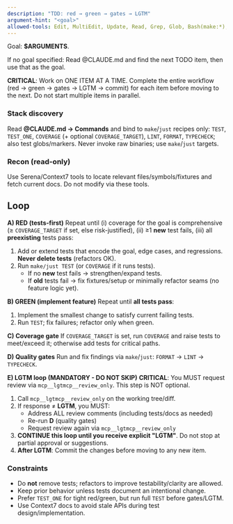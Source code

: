 ```yaml
---
description: "TDD: red → green → gates → LGTM"
argument-hint: "<goal>"
allowed-tools: Edit, MultiEdit, Update, Read, Grep, Glob, Bash(make:*), Bash(just:*), mcp__lgtmcp__review_only, mcp__serena__find_file, mcp__serena__find_symbol, mcp__serena__find_referencing_symbols, mcp__serena__get_symbols_overview, mcp__serena__list_dir, mcp__serena__read_file, mcp__serena__search_for_pattern, mcp__serena__get_current_config, mcp__serena__initial_instructions, mcp__context7__resolve-library-id, mcp__context7__get-library-docs
---
```


Goal: **$ARGUMENTS**.

If no goal specified: Read @CLAUDE.md and find the next TODO item, then use that as the goal.

**CRITICAL**: Work on ONE ITEM AT A TIME. Complete the entire workflow (red → green → gates → LGTM → commit) for each item before moving to the next. Do not start multiple items in parallel.

### Stack discovery

Read **@CLAUDE.md → Commands** and bind to `make`/`just` recipes only:
`TEST`, `TEST_ONE`, `COVERAGE` (+ optional `COVERAGE_TARGET`), `LINT`, `FORMAT`, `TYPECHECK`; also test globs/markers.
Never invoke raw binaries; use `make`/`just` targets.

### Recon (read-only)

Use Serena/Context7 tools to locate relevant files/symbols/fixtures and fetch current docs. Do not modify via these tools.

## Loop

**A) RED (tests-first)**
Repeat until (i) coverage for the goal is comprehensive (≥ `COVERAGE_TARGET` if set, else risk-justified), (ii) ≥1 **new** test fails, (iii) all **preexisting** tests pass:

1. Add or extend tests that encode the goal, edge cases, and regressions. **Never delete tests** (refactors OK).
2. Run `make/just TEST` (or `COVERAGE` if it runs tests).
   - If no **new** test fails → strengthen/expand tests.
   - If **old** tests fail → fix fixtures/setup or minimally refactor seams (no feature logic yet).

**B) GREEN (implement feature)**
Repeat until **all tests pass**:

1. Implement the smallest change to satisfy current failing tests.
2. Run `TEST`; fix failures; refactor only when green.

**C) Coverage gate**
If `COVERAGE_TARGET` is set, run `COVERAGE` and raise tests to meet/exceed it; otherwise add tests for critical paths.

**D) Quality gates**
Run and fix findings via `make`/`just`:
`FORMAT` → `LINT` → `TYPECHECK`.

**E) LGTM loop (MANDATORY - DO NOT SKIP)**
**CRITICAL**: You MUST request review via `mcp__lgtmcp__review_only`. This step is NOT optional.

1. Call `mcp__lgtmcp__review_only` on the working tree/diff.
2. If response ≠ **LGTM**, you MUST:
   - Address ALL review comments (including tests/docs as needed)
   - Re-run **D** (quality gates)
   - Request review again via `mcp__lgtmcp__review_only`
3. **CONTINUE this loop until you receive explicit "LGTM"**. Do not stop at partial approval or suggestions.
4. **After LGTM**: Commit the changes before moving to any new item.

### Constraints

- Do **not** remove tests; refactors to improve testability/clarity are allowed.
- Keep prior behavior unless tests document an intentional change.
- Prefer `TEST_ONE` for tight red/green, but run full `TEST` before gates/LGTM.
- Use Context7 docs to avoid stale APIs during test design/implementation.
